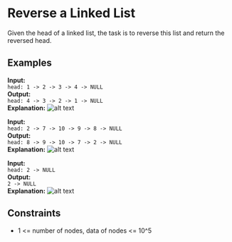 # Reverse a Linked List

Given the head of a linked list, the task is to reverse this list and return the reversed head.

## Examples

**Input:**  
`head: 1 -> 2 -> 3 -> 4 -> NULL`  
**Output:**  
`head: 4 -> 3 -> 2 -> 1 -> NULL`  
**Explanation:**
![alt text](https://media.geeksforgeeks.org/img-practice/prod/addEditProblem/700005/Web/Other/blobid0_1736947674.png)

**Input:**  
`head: 2 -> 7 -> 10 -> 9 -> 8 -> NULL`  
**Output:**  
`head: 8 -> 9 -> 10 -> 7 -> 2 -> NULL`  
**Explanation:**
![alt text](https://media.geeksforgeeks.org/img-practice/prod/addEditProblem/700005/Web/Other/blobid1_1736947674.png)


**Input:**  
`head: 2 -> NULL`  
**Output:**  
`2 -> NULL`  
**Explanation:**
![alt text](https://media.geeksforgeeks.org/img-practice/prod/addEditProblem/700005/Web/Other/blobid2_1736947674.png)

## Constraints

- 1 <= number of nodes, data of nodes <= 10^5